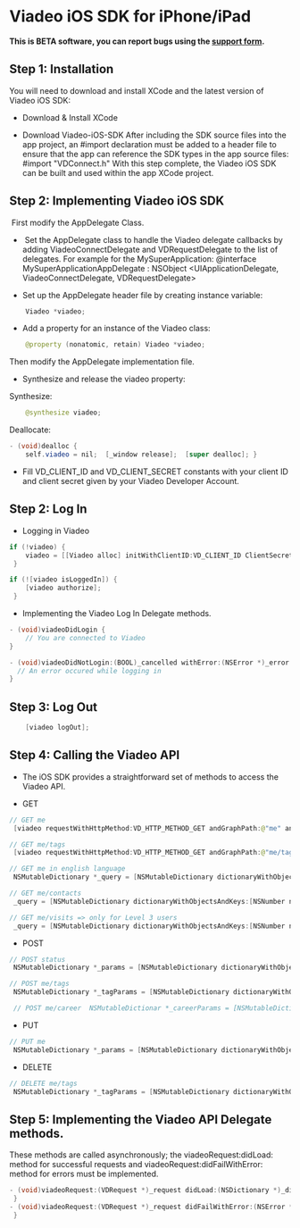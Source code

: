 # Viadeo iOS SDK for iPhone/iPad

**This is BETA software, you can report bugs using the [support form](http://dev.viadeo.com/technical-support/).**

## Step 1: Installation

You will need to download and install XCode and the latest version of Viadeo iOS SDK:

* Download & Install XCode

* Download Viadeo-iOS-SDK
After including the SDK source files into the app project, an #import declaration must be added to a header file to ensure that the app can reference the SDK types in the app source files: #import "VDConnect.h"
With this step complete, the Viadeo iOS SDK can be built and used within the app XCode project.

## Step 2: Implementing Viadeo iOS SDK
 First modify the AppDelegate Class.

*  Set the AppDelegate class to handle the Viadeo delegate callbacks by adding ViadeoConnectDelegate and VDRequestDelegate to the list of delegates. For example for the MySuperApplication:
@interface MySuperApplicationAppDelegate : NSObject <UIApplicationDelegate, ViadeoConnectDelegate, VDRequestDelegate>

* Set up the AppDelegate header file by creating instance variable:

```java
	Viadeo *viadeo;
```

* Add a property for an instance of the Viadeo class:

```java
	@property (nonatomic, retain) Viadeo *viadeo;
```

Then modify the AppDelegate implementation file.

* Synthesize and release the viadeo property:

Synthesize:

```java
	@synthesize viadeo;
```

Deallocate:

```java
- (void)dealloc {
	self.viadeo = nil; 	[_window release]; 	[super dealloc]; }
```

* Fill VD_CLIENT_ID and VD_CLIENT_SECRET constants with your client ID and client secret given by your Viadeo Developer Account.


## Step 2: Log In

* Logging in Viadeo

```java
if (!viadeo) {
	viadeo = [[Viadeo alloc] initWithClientID:VD_CLIENT_ID ClientSecret:VD_CLIENT_SECRET Delegate:self];
 }

if (![viadeo isLoggedIn]) {
	[viadeo authorize];
 }
```

* Implementing the Viadeo Log In Delegate methods.

```java
- (void)viadeoDidLogin {
	// You are connected to Viadeo
}

- (void)viadeoDidNotLogin:(BOOL)_cancelled withError:(NSError *)_error {
  // An error occured while logging in
}
```


## Step 3: Log Out

```java
	[viadeo logOut];
```


## Step 4: Calling the Viadeo API

* The iOS SDK provides a straightforward set of methods to access the Viadeo API.

* GET

```java
// GET me
 [viadeo requestWithHttpMethod:VD_HTTP_METHOD_GET andGraphPath:@"me" andDelegate:self];

// GET me/tags
 [viadeo requestWithHttpMethod:VD_HTTP_METHOD_GET andGraphPath:@"me/tags" andDelegate:self];

// GET me in english language
 NSMutableDictionary *_query = [NSMutableDictionary dictionaryWithObjectsAndKeys:@"en", @"language", nil]; [viadeo requestWithHttpMethod:VD_HTTP_METHOD_GET andGraphPath:@"me" andQuery:_query andDelegate:self];

// GET me/contacts
 _query = [NSMutableDictionary dictionaryWithObjectsAndKeys:[NSNumber numberWithInt:50], @"limit", nil]; [viadeo requestWithHttpMethod:VD_HTTP_METHOD_GET andGraphPath:@"me/contacts" andQuery:_query andDelegate:self];

// GET me/visits => only for Level 3 users
 _query = [NSMutableDictionary dictionaryWithObjectsAndKeys:[NSNumber numberWithInt:3], @"limit", nil]; [viadeo requestWithHttpMethod:VD_HTTP_METHOD_GET andGraphPath:@"me/visits" andQuery:_query andDelegate:self];
```

* POST

```java
// POST status
 NSMutableDictionary *_params = [NSMutableDictionary dictionaryWithObjectsAndKeys:@"hello from iOS Viadeo SDK", @"message", nil];  [viadeo requestWithHttpMethod:VD_HTTP_METHOD_POST andGraphPath:@"status" andParams:_params andDelegate:self];

// POST me/tags
 NSMutableDictionary *_tagParams = [NSMutableDictionary dictionaryWithObjectsAndKeys:@"friends", @"tag", @"...", @"contact_id", nil]; [viadeo requestWithHttpMethod:VD_HTTP_METHOD_POST andGraphPath:@"me/tags" andParams:_tagParams andDelegate:self];

 // POST me/career  NSMutableDictionar *_careerParams = [NSMutableDictionary dictionaryWithObjectsAndKeys:@"Nintendo", @"company", @"Level Designer", @"position", [NSNumber numberWithInt:2004], @"from", [NSNumber numberWithInt:2005], @"to", @"High Tech", @"company_industry", nil];  [viadeo requestWithHttpMethod:VD_HTTP_METHOD_POST andGraphPath:@"me/career" andParams:_careerParams andDelegate:self];
```

* PUT

```java
// PUT me
 NSMutableDictionary *_params = [NSMutableDictionary dictionaryWithObjectsAndKeys:@"Newton Corp Co-Founder, Freelancer, Viadeo iOS Lead Developer", @"headline", @"iPhone, iPad", @"introduction", @"Football, Cinema", @"interests", nil];  [viadeo requestWithHttpMethod:VD_HTTP_METHOD_PUT andGraphPath:@"me" andParams:_params andDelegate:self];
```

* DELETE

```java
// DELETE me/tags
 NSMutableDictionary *_tagParams = [NSMutableDictionary dictionaryWithObjectsAndKeys:@"friends", @"tag", @"...", @"contact_id", nil]; [viadeo requestWithHttpMethod:VD_HTTP_METHOD_DELETE andGraphPath:@"me/tags" andParams:_tagParams andDelegate:self];
```


## Step 5: Implementing the Viadeo API Delegate methods.

These methods are called asynchronously; the viadeoRequest:didLoad: method for successful requests and viadeoRequest:didFailWithError: method for errors must be implemented.

```java
- (void)viadeoRequest:(VDRequest *)_request didLoad:(NSDictionary *)_dictionary {
 }
- (void)viadeoRequest:(VDRequest *)_request didFailWithError:(NSError *)_error {
 }
```